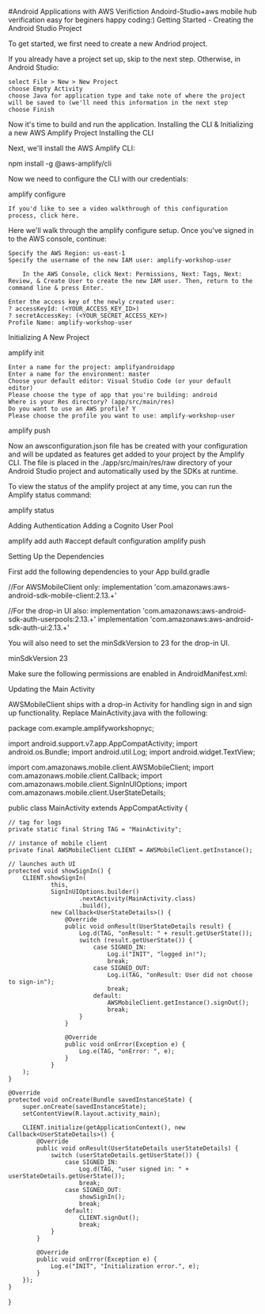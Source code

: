 #Android Applications with AWS Verifiction
 Andoird-Studio+aws mobile hub verification  easy for beginers happy coding:)
Getting Started - Creating the Android Studio Project

To get started, we first need to create a new Andriod project.

If you already have a project set up, skip to the next step. Otherwise, in Android Studio:

    select File > New > New Project
    choose Empty Activity
    choose Java for application type and take note of where the project will be saved to (we'll need this information in the next step
    choose Finish

Now it's time to build and run the application.
Installing the CLI & Initializing a new AWS Amplify Project
Installing the CLI

Next, we'll install the AWS Amplify CLI:

npm install -g @aws-amplify/cli

Now we need to configure the CLI with our credentials:

amplify configure

    If you'd like to see a video walkthrough of this configuration process, click here.

Here we'll walk through the amplify configure setup. Once you've signed in to the AWS console, continue:

    Specify the AWS Region: us-east-1
    Specify the username of the new IAM user: amplify-workshop-user

        In the AWS Console, click Next: Permissions, Next: Tags, Next: Review, & Create User to create the new IAM user. Then, return to the command line & press Enter.

    Enter the access key of the newly created user:
    ? accessKeyId: (<YOUR_ACCESS_KEY_ID>)
    ? secretAccessKey: (<YOUR_SECRET_ACCESS_KEY>)
    Profile Name: amplify-workshop-user

Initializing A New Project

amplify init

    Enter a name for the project: amplifyandroidapp
    Enter a name for the environment: master
    Choose your default editor: Visual Studio Code (or your default editor)
    Please choose the type of app that you're building: android
    Where is your Res directory? (app/src/main/res)
    Do you want to use an AWS profile? Y
    Please choose the profile you want to use: amplify-workshop-user

amplify push

Now an awsconfiguration.json file has be created with your configuration and will be updated as features get added to your project by the Amplify CLI. The file is placed in the ./app/src/main/res/raw directory of your Android Studio project and automatically used by the SDKs at runtime.

To view the status of the amplify project at any time, you can run the Amplify status command:

amplify status

Adding Authentication
Adding a Cognito User Pool

amplify add auth #accept default configuration
amplify push

Setting Up the Dependencies

First add the following dependencies to your App build.gradle

//For AWSMobileClient only:
implementation 'com.amazonaws:aws-android-sdk-mobile-client:2.13.+'

//For the drop-in UI also:
implementation 'com.amazonaws:aws-android-sdk-auth-userpools:2.13.+'
implementation 'com.amazonaws:aws-android-sdk-auth-ui:2.13.+'

You will also need to set the minSdkVersion to 23 for the drop-in UI.

minSdkVersion 23

Make sure the following permissions are enabled in AndroidManifest.xml:

<uses-permission android:name="android.permission.INTERNET"/>
<uses-permission android:name="android.permission.ACCESS_NETWORK_STATE"/>

Updating the Main Activity

AWSMobileClient ships with a drop-in Activity for handling sign in and sign up functionality. Replace MainActivity.java with the following:

package com.example.amplifyworkshopnyc;

import android.support.v7.app.AppCompatActivity;
import android.os.Bundle;
import android.util.Log;
import android.widget.TextView;

import com.amazonaws.mobile.client.AWSMobileClient;
import com.amazonaws.mobile.client.Callback;
import com.amazonaws.mobile.client.SignInUIOptions;
import com.amazonaws.mobile.client.UserStateDetails;

public class MainActivity extends AppCompatActivity {

    // tag for logs
    private static final String TAG = "MainActivity";

    // instance of mobile client
    private final AWSMobileClient CLIENT = AWSMobileClient.getInstance();

    // launches auth UI
    protected void showSignIn() {
        CLIENT.showSignIn(
                this,
                SignInUIOptions.builder()
                        .nextActivity(MainActivity.class)
                        .build(),
                new Callback<UserStateDetails>() {
                    @Override
                    public void onResult(UserStateDetails result) {
                        Log.d(TAG, "onResult: " + result.getUserState());
                        switch (result.getUserState()) {
                            case SIGNED_IN:
                                Log.i("INIT", "logged in!");
                                break;
                            case SIGNED_OUT:
                                Log.i(TAG, "onResult: User did not choose to sign-in");
                                break;
                            default:
                                AWSMobileClient.getInstance().signOut();
                                break;
                        }
                    }

                    @Override
                    public void onError(Exception e) {
                        Log.e(TAG, "onError: ", e);
                    }
                }
        );
    }

    @Override
    protected void onCreate(Bundle savedInstanceState) {
        super.onCreate(savedInstanceState);
        setContentView(R.layout.activity_main);

        CLIENT.initialize(getApplicationContext(), new Callback<UserStateDetails>() {
            @Override
            public void onResult(UserStateDetails userStateDetails) {
                switch (userStateDetails.getUserState()) {
                    case SIGNED_IN:
                        Log.d(TAG, "user signed in: " + userStateDetails.getUserState());
                        break;
                    case SIGNED_OUT:
                        showSignIn();
                        break;
                    default:
                        CLIENT.signOut();
                        break;
                }
            }

            @Override
            public void onError(Exception e) {
                Log.e("INIT", "Initialization error.", e);
            }
        });
    }
}
